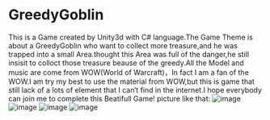 # GreedyGoblin
This is a Game created by Unity3d with  C# language.The Game Theme is about a GreedyGoblin who want to collect more treasure,and he was trapped into a small Area.thought this Area was full of the danger,he still insisit to colloct those treasure beause of the greedy.All the Model  and music are come from WOW(World of Warcraft)，In fact I am a fan of  the WOW.I am try my best to use the material from WOW,but this is game that still lack of a lots of element that I can‘t find in the internet.I hope everybody can join me to complete this Beatifull Game! 
picture like that:
![image](https://github.com/Emerson92/GreedyGoblin.git/ShowThePicture/picture1.png)
![image](https://github.com/Emerson92/GreedyGoblin/ShowThePicture/picture2.png)
![image](https://github.com/Emerson92/GreedyGoblin/ShowThePicture/picture3.png)
![image](https://github.com/Emerson92/GreedyGoblin/ShowThePicture/picture4.png)